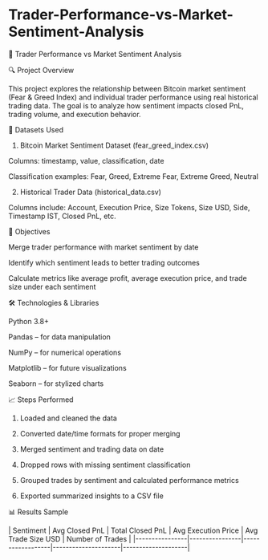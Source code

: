 # Trader-Performance-vs-Market-Sentiment-Analysis
📘 Trader Performance vs Market Sentiment Analysis

🔍 Project Overview

This project explores the relationship between Bitcoin market sentiment (Fear & Greed Index) and individual trader performance using real historical trading data. The goal is to analyze how sentiment impacts closed PnL, trading volume, and execution behavior.

🧾 Datasets Used

1. Bitcoin Market Sentiment Dataset (fear_greed_index.csv)

Columns: timestamp, value, classification, date

Classification examples: Fear, Greed, Extreme Fear, Extreme Greed, Neutral



2. Historical Trader Data (historical_data.csv)

Columns include: Account, Execution Price, Size Tokens, Size USD, Side, Timestamp IST, Closed PnL, etc.




🧪 Objectives

Merge trader performance with market sentiment by date

Identify which sentiment leads to better trading outcomes

Calculate metrics like average profit, average execution price, and trade size under each sentiment


🛠 Technologies & Libraries

Python 3.8+

Pandas – for data manipulation

NumPy – for numerical operations

Matplotlib – for future visualizations

Seaborn – for stylized charts


📈 Steps Performed

1. Loaded and cleaned the data


2. Converted date/time formats for proper merging


3. Merged sentiment and trading data on date


4. Dropped rows with missing sentiment classification


5. Grouped trades by sentiment and calculated performance metrics


6. Exported summarized insights to a CSV file



📊 Results Sample

| Sentiment       | Avg Closed PnL | Total Closed PnL | Avg Execution Price | Avg Trade Size USD | Number of Trades |
|----------------|----------------|------------------|---------------------|--------------------|
